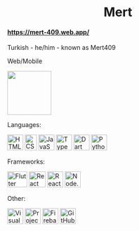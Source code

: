 <h1 style="text-align: center;">Mert</h1>
<h4><a style="text-align: center;" href="https://mert-409.web.app/">https://mert-409.web.app/</a></h4>
<p>Turkish - he/him - known as Mert409</p>
<p>Web/Mobile</p>
<img src="https://github.com/user-attachments/assets/4932c5e5-1d3d-4442-8a24-e663ffcb83d4" width="100" height="100">
<p>Languages:</p>
<a href="https://www.w3.org/html/"><img src="https://github.com/user-attachments/assets/1f94fe56-9fab-4699-a0ff-a55a3a1fbf11" width="36" height="36" alt="HTML" ></a>
<a href="https://www.w3.org/Style/CSS/"><img src="https://github.com/user-attachments/assets/43a3db91-88d1-4019-b351-99f644995e90" width="27" height="36" alt="CSS" ></a>
<a href="https://developer.mozilla.org/en-US/docs/Web/JavaScript"><img src="https://github.com/user-attachments/assets/c0351a2b-4f0a-45eb-818a-132256b83622" width="36" height="36" alt="JavaScript" ></a>
<a href="https://typescriptlang.org/"><img src="https://github.com/user-attachments/assets/1e44fc40-1b1c-43b8-a4aa-4b517b7e579a" width="36" height="36" alt="TypeScript" ></a>
<a href="https://dart.dev/"><img src="https://github.com/user-attachments/assets/a8c1a3f3-84d4-4cef-9cd3-461dab068497" width="36" height="36" alt="Dart" ></a>
<a href="https://www.python.org/"><img src=https://github.com/user-attachments/assets/e13d4fdc-901c-4fb1-845b-66ff5e91da71" width="36" height="36" alt="Python" ></a>

<p>Frameworks:</p>
<a href="https://flutter.dev/"><img src="https://github.com/user-attachments/assets/dfcea00d-5dc7-435c-a47a-1abaf5a1dd9c" width="45" height="36" alt="Flutter" ></a>
<a href="https://react.dev/"><img src="https://github.com/user-attachments/assets/b392aeef-76fd-44b8-8a5c-4970895e9e66" width="38" height="36" alt="React" ></a>
<a href="https://reactnative.dev/"><img src="https://github.com/user-attachments/assets/b5fe3708-7d17-4fc9-82ec-ca2736adbe00" width="36" height="36" alt="React Native" ></a>
<a href="https://nodejs.org/"><img src="https://github.com/user-attachments/assets/f6c9fb63-83e3-4ceb-a699-3f2193a79e49" width="36" height="36" alt="Node.js" ></a>
<p>Other:</p>
<a href="https://code.visualstudio.com/"><img src="https://github.com/user-attachments/assets/3d59e21a-58f9-4e5d-9028-953bb2408518" width="36" height="36" alt="Visual Studio Code" ></a>
<a href="https://idx.google.com/"><img src="https://github.com/user-attachments/assets/bf8b3118-34f5-444c-9e18-13ed6e2467f1" width="36" height="36" alt="Project IDX" ></a>
<a href="https://firebase.google.com/"><img src="https://github.com/user-attachments/assets/55e95f2b-922e-4ae9-8e19-5f8f31db2f6c" width="36" height="36" alt="Firebase" ></a>
<a href="https://github.com/"><img src="https://github.com/user-attachments/assets/06fea805-c8de-4926-bb83-cd8bbd8dff77" width="36" height="36" alt="GitHub" ></a>

